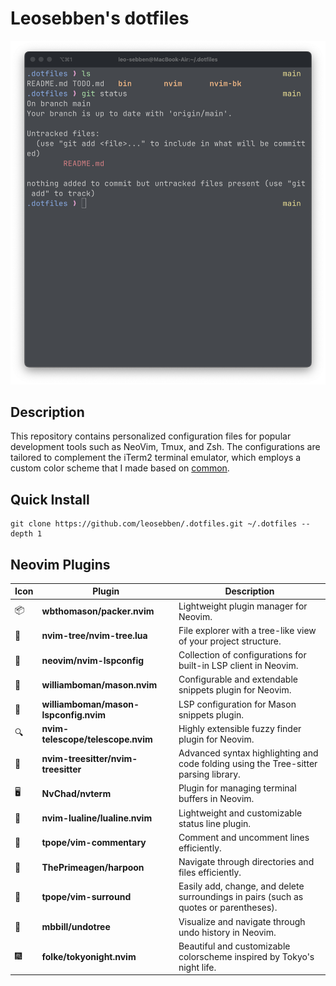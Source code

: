 # Leosebben's dotfiles

![terminal screenshot](terminal-screenshot.png)

## Description

This repository contains personalized configuration files for popular development tools such as NeoVim, Tmux, and Zsh. The configurations are tailored to complement the iTerm2 terminal emulator, which employs a custom color scheme that I made based on [common](https://github.com/jackharrisonsherlock/common).

## Quick Install

```
git clone https://github.com/leosebben/.dotfiles.git ~/.dotfiles --depth 1
```

## Neovim Plugins

| Icon | Plugin | Description |
| --- | --- | --- |
| 📦 | **wbthomason/packer.nvim** | Lightweight plugin manager for Neovim. |
| 🌳 | **nvim-tree/nvim-tree.lua** | File explorer with a tree-like view of your project structure. |
| 🐍 | **neovim/nvim-lspconfig** | Collection of configurations for built-in LSP client in Neovim. |
| 🔧 | **williamboman/mason.nvim** | Configurable and extendable snippets plugin for Neovim. |
| 🔨 | **williamboman/mason-lspconfig.nvim** | LSP configuration for Mason snippets plugin. |
| 🔍 | **nvim-telescope/telescope.nvim** | Highly extensible fuzzy finder plugin for Neovim. |
| 🎨 | **nvim-treesitter/nvim-treesitter** | Advanced syntax highlighting and code folding using the Tree-sitter parsing library. |
| 🖥️ | **NvChad/nvterm** | Plugin for managing terminal buffers in Neovim. |
| 🎉 | **nvim-lualine/lualine.nvim** | Lightweight and customizable status line plugin. |
| 💬 | **tpope/vim-commentary** | Comment and uncomment lines efficiently. |
| 🚀 | **ThePrimeagen/harpoon** | Navigate through directories and files efficiently. |
| 🎁 | **tpope/vim-surround** | Easily add, change, and delete surroundings in pairs (such as quotes or parentheses). |
| 🌲 | **mbbill/undotree** | Visualize and navigate through undo history in Neovim. |
| 🎆 | **folke/tokyonight.nvim** | Beautiful and customizable colorscheme inspired by Tokyo's night life. |
